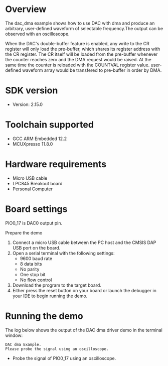 Overview
========

The dac_dma example shows how to use DAC with dma and produce an arbitrary, user-defined waveform of
selectable frequency.The output can be observed with an oscilloscope. 

When the DAC's double-buffer feature is enabled, any write to the CR register will only load the pre-buffer, which
shares its register address with the CR register. The CR itself will be loaded from the pre-buffer whenever the 
counter reaches zero and the DMA request would be raised. At the same time the counter is reloaded with the COUNTVAL
register value. user-defined waveform array would be transfered to pre-buffer in order by DMA.



SDK version
===========
- Version: 2.15.0

Toolchain supported
===================
- GCC ARM Embedded  12.2
- MCUXpresso  11.8.0

Hardware requirements
=====================
- Micro USB cable
- LPC845 Breakout board
- Personal Computer

Board settings
==============
PIO0_17 is DAC0 output pin.

Prepare the demo
1.  Connect a micro USB cable between the PC host and the CMSIS DAP USB port on the board.
2.  Open a serial terminal with the following settings:
    - 9600 baud rate
    - 8 data bits
    - No parity
    - One stop bit
    - No flow control
3.  Download the program to the target board.
4.  Either press the reset button on your board or launch the debugger in your IDE to begin running the demo.

Running the demo
================
The log below shows the output of the DAC dma driver demo in the terminal window:
~~~~~~~~~~~~~~~~~~~~~~~~~~~~~~~~~~~
DAC dma Example.
Please probe the signal using an oscilloscope.
~~~~~~~~~~~~~~~~~~~~~~~~~~~~~~~~~~~

- Probe the signal of PIO0_17 using an oscilloscope.
